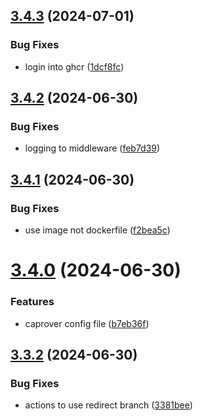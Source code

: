 ## [3.4.3](https://github.com/EddieHubCommunity/BioDrop/compare/v3.4.2...v3.4.3) (2024-07-01)


### Bug Fixes

* login into ghcr ([1dcf8fc](https://github.com/EddieHubCommunity/BioDrop/commit/1dcf8fc293ac0aa94b3ab397811bfaa8bc4e0566))



## [3.4.2](https://github.com/EddieHubCommunity/BioDrop/compare/v3.4.1...v3.4.2) (2024-06-30)


### Bug Fixes

* logging to middleware ([feb7d39](https://github.com/EddieHubCommunity/BioDrop/commit/feb7d39a60c9c60e3639cf7bab408b6170a57764))



## [3.4.1](https://github.com/EddieHubCommunity/BioDrop/compare/v3.4.0...v3.4.1) (2024-06-30)


### Bug Fixes

* use image not dockerfile ([f2bea5c](https://github.com/EddieHubCommunity/BioDrop/commit/f2bea5c44e7f87ec560f2b3b6b88f04b817f52c0))



# [3.4.0](https://github.com/EddieHubCommunity/BioDrop/compare/v3.3.2...v3.4.0) (2024-06-30)


### Features

* caprover config file ([b7eb36f](https://github.com/EddieHubCommunity/BioDrop/commit/b7eb36f96e8cbd3ad7b2481c83ecce1456528e7f))



## [3.3.2](https://github.com/EddieHubCommunity/BioDrop/compare/v3.3.1...v3.3.2) (2024-06-30)


### Bug Fixes

* actions to use redirect branch ([3381bee](https://github.com/EddieHubCommunity/BioDrop/commit/3381bee0b27019fa7060be1a30b38fcc04a6f5ac))



